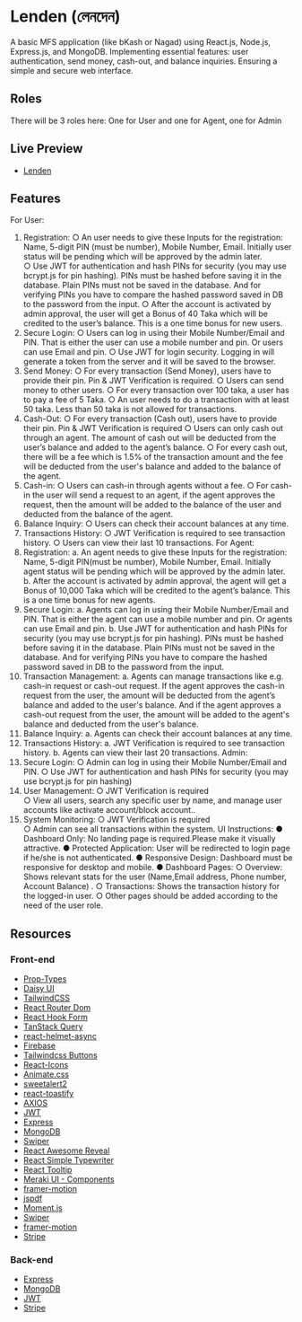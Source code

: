 # Lenden (লেনদেন)

A basic MFS application (like bKash or Nagad) using React.js, Node.js, Express.js, and MongoDB. Implementing essential features: user authentication, send money, cash-out, and balance inquiries. Ensuring a simple and secure web interface.

## Roles

There will be 3 roles here: One for User and one for Agent, one for Admin

## Live Preview

- [Lenden]()

## Features

For User:
1.	Registration:
○	An user needs to give these Inputs for the registration: Name, 5-digit PIN (must be number), Mobile Number, Email. Initially user status will be pending which will be approved by the admin later.  
○	Use JWT for authentication and hash PINs for security (you may use bcrypt.js for pin hashing). PINs must be hashed before saving it in the database. Plain PINs must not be saved in the database. And for verifying PINs you have to compare the hashed password saved in DB to the password from the input.
○	After the account is activated by admin approval, the user will get a  Bonus of  40 Taka which will be credited to the user’s balance. This is a one time bonus for new users.
2.	Secure Login:
○	Users can log in using their Mobile Number/Email and PIN. That is either the user can use a mobile number and pin. Or users can use Email and pin.
○	Use JWT for login security. Logging in will generate a token from the server and it will be saved to the browser.
3.	Send Money:
○	For every transaction (Send Money), users have to provide their pin. Pin & JWT Verification is required.
○	Users can send money to other users.
○	For every transaction over 100 taka, a user has to pay a fee of 5 Taka.
○	An user needs to do a transaction with at least 50 taka. Less than 50 taka is not allowed for transactions. 
4.	Cash-Out:
○	For every transaction (Cash out), users have to provide their pin. Pin & JWT Verification is required
○	Users can only cash out through an agent. The amount of cash out will be deducted from the user’s balance and added to the agent’s balance.
○	For every cash out, there will be a fee which is 1.5% of the transaction amount and the fee will be deducted from the user's balance and  added to the balance of the agent.
5.	Cash-in:
○	Users can cash-in through agents without a fee. 
○	For cash-in the user will send a request to an agent, if the agent approves the request, then the amount will be added to the balance of the user and deducted from the balance of the agent.
6.	Balance Inquiry:
○	Users can check their account balances at any time.
7.	Transactions History:
○	JWT Verification is required to see transaction history.
○	Users can view their last 10 transactions.
For Agent:
1.	Registration:
a.	An agent needs to give these Inputs for the registration: Name, 5-digit PIN(must be number), Mobile Number, Email. Initially agent status will be pending which will be approved by the admin later.  
b.	After the account is activated by admin approval, the agent will get a  Bonus of  10,000 Taka which will be credited to the agent’s balance. This is a one time bonus for new agents.
2.	Secure Login:
a.	Agents can log in using their Mobile Number/Email and PIN. That is either the agent can use a mobile number and pin. Or agents can use Email and pin.
b.	Use JWT for authentication and hash PINs for security (you may use bcrypt.js for pin hashing). PINs must be hashed before saving it in the database. Plain PINs must not be saved in the database. And for verifying PINs you have to compare the hashed password saved in DB to the password from the input.
3.	Transaction Management:
a.	Agents can manage transactions like e.g. cash-in request or cash-out request. If the agent approves the cash-in request from the user, the amount will be deducted from the agent’s balance and added to the user's balance. And if the agent approves a cash-out request from the user, the amount will be added to the agent's balance and deducted from the user's balance.
4.	Balance Inquiry:
a.	Agents can check their account balances at any time.
5.	Transactions History:
a.	JWT Verification is required to see transaction history.
b.	Agents can view their last 20 transactions.
Admin:
1.	Secure Login:
○	Admin can log in using their Mobile Number/Email and PIN.
○	Use JWT for authentication and hash PINs for security (you may use bcrypt.js for pin hashing) 
2.	User Management:
○	JWT Verification is required 	
○	View all users, search any specific user by name, and manage user accounts like activate account/block account.. 
3.	System Monitoring:
○	JWT Verification is required 	
○	Admin can see all transactions within the system.
UI Instructions:
●	Dashboard Only: No landing page is required.Please make it visually attractive.
●	Protected Application: User will be redirected to login page if he/she is not authenticated.
●	Responsive Design: Dashboard must be responsive for desktop and mobile.
●	Dashboard Pages:
○	Overview: Shows relevant stats for the user (Name,Email address, Phone number, Account Balance) .
○	Transactions: Shows the transaction history for the logged-in user.
○	Other pages should be added according to the need of the user role.




## Resources

### Front-end

- [Prop-Types](https://www.npmjs.com/package/prop-types)
- [Daisy UI](https://daisyui.com/)
- [TailwindCSS](https://tailwindcss.com/)
- [React Router Dom](https://reactrouter.com/en/main)
- [React Hook Form](https://react-hook-form.com/)
- [TanStack Query](https://www.npmjs.com/package/@tanstack/react-query)
- [react-helmet-async](https://www.npmjs.com/package/react-helmet-async)
- [Firebase](https://console.firebase.google.com)
- [Tailwindcss Buttons](https://devdojo.com/tailwindcss/buttons)
- [React-Icons](https://react-icons.github.io/react-icons/)
- [Animate.css](https://animate.style/)
- [sweetalert2](https://sweetalert2.github.io/#download)
- [react-toastify](https://www.npmjs.com/package/react-toastify)
- [AXIOS](https://axios-http.com/docs/intro)
- [JWT](https://jwt.io/libraries?language=Node.js)
- [Express](https://expressjs.com)
- [MongoDB](https://cloud.mongodb.com)
- [Swiper](https://swiperjs.com/)
- [React Awesome Reveal](https://www.npmjs.com/package/react-awesome-reveal)
- [React Simple Typewriter](https://www.npmjs.com/package/react-simple-typewriter#react-simple-typewriter)
- [React Tooltip](https://react-tooltip.com)
- [Meraki UI - Components](https://merakiui.com/components)
- [framer-motion](https://www.framer.com/motion/)
- [jspdf](https://www.npmjs.com/package/jspdf)
- [Moment.js](https://momentjs.com)
- [Swiper](https://swiperjs.com/get-started)
- [framer-motion](https://www.framer.com/motion)
- [Stripe](https://github.com/stripe/react-stripe-js)

### Back-end

- [Express](https://expressjs.com)
- [MongoDB](https://cloud.mongodb.com)
- [JWT](https://jwt.io/libraries?language=Node.js)
- [Stripe](https://docs.stripe.com/checkout/quickstart?client=react&lang=node)